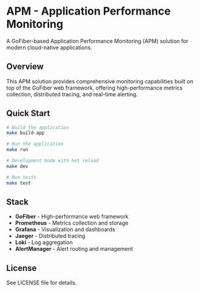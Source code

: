 # APM - Application Performance Monitoring

A GoFiber-based Application Performance Monitoring (APM) solution for modern cloud-native applications.

## Overview

This APM solution provides comprehensive monitoring capabilities built on top of the GoFiber web framework, offering high-performance metrics collection, distributed tracing, and real-time alerting.

## Quick Start

```bash
# Build the application
make build-app

# Run the application
make run

# Development mode with hot reload
make dev

# Run tests
make test
```

## Stack

- **GoFiber** - High-performance web framework
- **Prometheus** - Metrics collection and storage
- **Grafana** - Visualization and dashboards
- **Jaeger** - Distributed tracing
- **Loki** - Log aggregation
- **AlertManager** - Alert routing and management

## License

See LICENSE file for details.